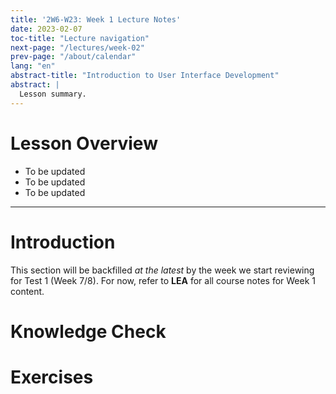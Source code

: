 ```yaml
---
title: '2W6-W23: Week 1 Lecture Notes'
date: 2023-02-07
toc-title: "Lecture navigation"
next-page: "/lectures/week-02"
prev-page: "/about/calendar"
lang: "en"
abstract-title: "Introduction to User Interface Development"
abstract: |
  Lesson summary.
---
```


# Lesson Overview

- To be updated
- To be updated
- To be updated

---

# Introduction

This section will be backfilled *at the latest* by the week we start reviewing for Test 1 (Week 7/8). For now, refer to **LEA** for all course notes for Week 1 content.

# Knowledge Check

# Exercises

